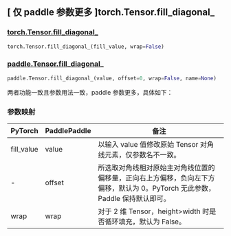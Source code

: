 ## [ 仅 paddle 参数更多 ]torch.Tensor.fill_diagonal_

### [torch.Tensor.fill_diagonal_](https://pytorch.org/docs/stable/generated/torch.Tensor.fill_diagonal_.html?highlight=fill_diagonal_#torch.Tensor.fill_diagonal_)

```python
torch.Tensor.fill_diagonal_(fill_value, wrap=False)
```

### [paddle.Tensor.fill_diagonal_](https://www.paddlepaddle.org.cn/documentation/docs/zh/develop/api/paddle/Tensor_cn.html#fill-diagonal-x-value-offset-0-wrap-false-name-none)

```python
paddle.Tensor.fill_diagonal_(value, offset=0, wrap=False, name=None)
```

两者功能一致且参数用法一致，paddle 参数更多，具体如下：

### 参数映射

| PyTorch    | PaddlePaddle | 备注                                                                                                                         |
| ---------- | ------------ | ---------------------------------------------------------------------------------------------------------------------------- |
| fill_value | value        | 以输入 value 值修改原始 Tensor 对角线元素，仅参数名不一致。                                                                    |
| -          | offset       | 所选取对角线相对原始主对角线位置的偏移量，正向右上方偏移，负向左下方偏移，默认为 0。PyTorch 无此参数， Paddle 保持默认即可。 |
| wrap       | wrap         | 对于 2 维 Tensor，height>width 时是否循环填充，默认为 False。                                                                |

